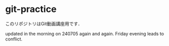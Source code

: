 # git-practice
このリポジトリはGit動画講座用です．

updated in the morning on 240705 again and again.
Friday evening leads to conflict.